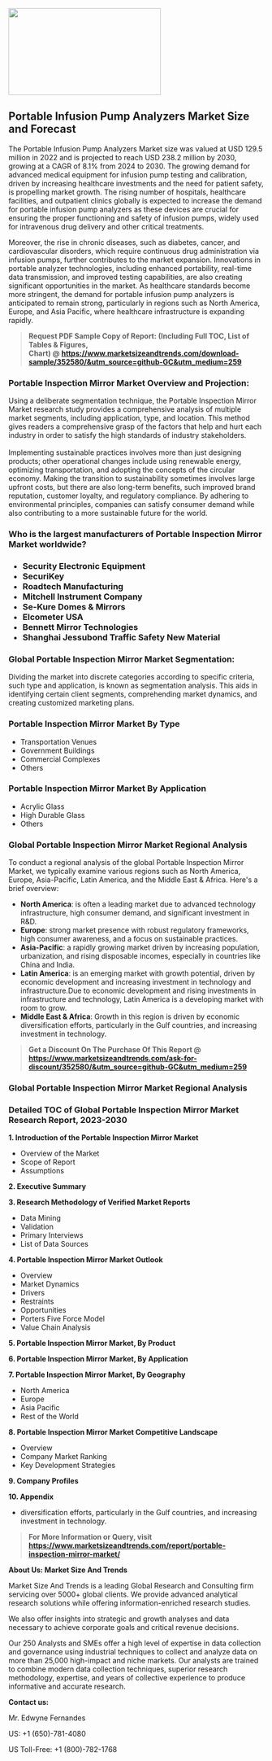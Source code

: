 <p><img class="alignnone size-medium wp-image-20088" src="https://ffe5etoiles.com/wp-content/uploads/2024/12/MST1-300x171.png" alt="" width="300" height="171" /></p><h2>Portable Infusion Pump Analyzers Market Size and Forecast</h2><p>The Portable Infusion Pump Analyzers Market size was valued at USD 129.5 million in 2022 and is projected to reach USD 238.2 million by 2030, growing at a CAGR of 8.1% from 2024 to 2030. The growing demand for advanced medical equipment for infusion pump testing and calibration, driven by increasing healthcare investments and the need for patient safety, is propelling market growth. The rising number of hospitals, healthcare facilities, and outpatient clinics globally is expected to increase the demand for portable infusion pump analyzers as these devices are crucial for ensuring the proper functioning and safety of infusion pumps, widely used for intravenous drug delivery and other critical treatments.</p><p>Moreover, the rise in chronic diseases, such as diabetes, cancer, and cardiovascular disorders, which require continuous drug administration via infusion pumps, further contributes to the market expansion. Innovations in portable analyzer technologies, including enhanced portability, real-time data transmission, and improved testing capabilities, are also creating significant opportunities in the market. As healthcare standards become more stringent, the demand for portable infusion pump analyzers is anticipated to remain strong, particularly in regions such as North America, Europe, and Asia Pacific, where healthcare infrastructure is expanding rapidly.</p></p><blockquote id="" class=""><strong>Request PDF Sample Copy of Report: (Including Full TOC, List of Tables &amp; Figures, Chart)&nbsp;@&nbsp;<strong><a href="https://www.marketsizeandtrends.com/download-sample/352580/&utm_source=github-GC&utm_medium=259" target="_blank">https://www.marketsizeandtrends.com/download-sample/352580/&utm_source=github-GC&utm_medium=259</a></strong></strong></blockquote><h3 id="" class="">Portable Inspection Mirror Market&nbsp;Overview and Projection:</h3><p id="" class="">Using a deliberate segmentation technique, the Portable Inspection Mirror Market research study provides a comprehensive analysis of multiple market segments, including application, type, and location. This method gives readers a comprehensive grasp of the factors that help and hurt each industry in order to satisfy the high standards of industry stakeholders. <br /> <br />Implementing sustainable practices involves more than just designing products; other operational changes include using renewable energy, optimizing transportation, and adopting the concepts of the circular economy. Making the transition to sustainability sometimes involves large upfront costs, but there are also long-term benefits, such improved brand reputation, customer loyalty, and regulatory compliance. By adhering to environmental principles, companies can satisfy consumer demand while also contributing to a more sustainable future for the world.</p><h3 id="" class="">Who is the largest manufacturers of&nbsp;Portable Inspection Mirror Market worldwide?</h3><h3 class=""><p><ul><li>Security Electronic Equipment </li><li> SecuriKey </li><li> Roadtech Manufacturing </li><li> Mitchell Instrument Company </li><li> Se-Kure Domes & Mirrors </li><li> Elcometer USA </li><li> Bennett Mirror Technologies </li><li> Shanghai Jessubond Traffic Safety New Material</li></ul></p></h3><h3 id="" class="">Global&nbsp;Portable Inspection Mirror Market Segmentation:</h3><p id="" class="">Dividing the market into discrete categories according to specific criteria, such type and application, is known as segmentation analysis. This aids in identifying certain client segments, comprehending market dynamics, and creating customized marketing plans.</p><h3 id="" class="">Portable Inspection Mirror Market&nbsp;By Type</h3><p><p><ul><li>Transportation Venues</li><li> Government Buildings</li><li> Commercial Complexes</li><li> Others</p></li></ul></p></p><h3 id="" class="">Portable Inspection Mirror Market&nbsp;By Application</h3><p class=""><p><ul><li>Acrylic Glass</li><li> High Durable Glass</li><li> Others</li></ul></p></p><h3 id="" class="">Global Portable Inspection Mirror Market Regional Analysis</h3><p id="" class="">To conduct a regional analysis of the global Portable Inspection Mirror Market, we typically examine various regions such as North America, Europe, Asia-Pacific, Latin America, and the Middle East &amp; Africa. Here's a brief overview:</p><ul><li><strong>North America</strong>: is often a leading market due to advanced technology infrastructure, high consumer demand, and significant investment in R&amp;D.</li><li><strong>Europe</strong>: strong market presence with robust regulatory frameworks, high consumer awareness, and a focus on sustainable practices.</li><li><strong>Asia-Pacific</strong>: a rapidly growing market driven by increasing population, urbanization, and rising disposable incomes, especially in countries like China and India.</li><li><strong>Latin America</strong>: is an emerging market with growth potential, driven by economic development and increasing investment in technology and infrastructure.Due to economic development and rising investments in infrastructure and technology, Latin America is a developing market with room to grow.</li><li><strong>Middle East &amp; Africa</strong>: Growth in this region is driven by economic diversification efforts, particularly in the Gulf countries, and increasing investment in technology.</li></ul><blockquote id="" class=""><strong>Get a Discount On The Purchase Of This Report @ <strong><a href="https://www.marketsizeandtrends.com/ask-for-discount/352580/&utm_source=github-GC&utm_medium=259" target="_blank">https://www.marketsizeandtrends.com/ask-for-discount/352580/&utm_source=github-GC&utm_medium=259</a></strong></strong></blockquote><h3 id="" class="">Global Portable Inspection Mirror Market Regional Analysis</h3><h3 id="" class="">Detailed TOC of Global Portable Inspection Mirror Market Research Report, 2023-2030</h3><p id="" class=""><strong>1. Introduction of the Portable Inspection Mirror Market</strong></p><ul><li>Overview of the Market</li><li>Scope of Report</li><li>Assumptions</li></ul><p id="" class=""><strong>2. Executive Summary</strong></p><p id="" class=""><strong>3. Research Methodology of Verified Market Reports</strong></p><ul><li>Data Mining</li><li>Validation</li><li>Primary Interviews</li><li>List of Data Sources</li></ul><p id="" class=""><strong>4. Portable Inspection Mirror Market Outlook</strong></p><ul><li>Overview</li><li>Market Dynamics</li><li>Drivers</li><li>Restraints</li><li>Opportunities</li><li>Porters Five Force Model</li><li>Value Chain Analysis</li></ul><p id="" class=""><strong>5. Portable Inspection Mirror Market, By Product</strong></p><p id="" class=""><strong>6. Portable Inspection Mirror Market, By Application</strong></p><p id="" class=""><strong>7. Portable Inspection Mirror Market, By Geography</strong></p><ul><li>North America</li><li>Europe</li><li>Asia Pacific</li><li>Rest of the World</li></ul><p id="" class=""><strong>8. Portable Inspection Mirror Market Competitive Landscape</strong></p><ul><li>Overview</li><li>Company Market Ranking</li><li>Key Development Strategies</li></ul><p id="" class=""><strong>9. Company Profiles</strong></p><p id="" class=""><strong>10. Appendix</strong></p><ul><li>diversification efforts, particularly in the Gulf countries, and increasing investment in technology.</li></ul><blockquote id="" class=""><strong>For More Information or Query, visit <strong><strong><a href="https://www.marketsizeandtrends.com/report/portable-inspection-mirror-market/" target="_blank">https://www.marketsizeandtrends.com/report/portable-inspection-mirror-market/</a></strong></strong></strong></blockquote><p id="" class=""><strong>About Us: Market Size And Trends</strong></p><p id="" class="">Market Size And Trends is a leading Global Research and Consulting firm servicing over 5000+ global clients. We provide advanced analytical research solutions while offering information-enriched research studies.</p><p id="" class="">We also offer insights into strategic and growth analyses and data necessary to achieve corporate goals and critical revenue decisions.</p><p id="" class="">Our 250 Analysts and SMEs offer a high level of expertise in data collection and governance using industrial techniques to collect and analyze data on more than 25,000 high-impact and niche markets. Our analysts are trained to combine modern data collection techniques, superior research methodology, expertise, and years of collective experience to produce informative and accurate research.</p><p id="" class=""><strong>Contact us:</strong></p><p id="" class="">Mr. Edwyne Fernandes</p><p id="" class="">US: +1 (650)-781-4080</p><p id="" class="">US Toll-Free: +1 (800)-782-1768</p>
